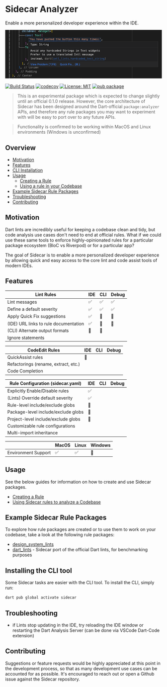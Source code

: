 

# Sidecar Analyzer

Enable a more personalized developer experience within the IDE.


<img src="https://raw.githubusercontent.com/pattobrien/sidecar/master/docs/example_lint.png" alt="A screenshot of a Sidecar lint popup in an IDE" width="600"/>

<a href="https://github.com/pattobrien/sidecar/actions"><img src="https://github.com/pattobrien/sidecar/workflows/Build/badge.svg" alt="Build Status"></a>
<a href="https://codecov.io/gh/pattobrien/sidecar"><img src="https://codecov.io/gh/pattobrien/sidecar/branch/master/graph/badge.svg" alt="codecov"></a>
<a href="https://opensource.org/licenses/MIT"><img src="https://img.shields.io/badge/license-MIT-purple.svg" alt="License: MIT"></a>
[![pub package](https://img.shields.io/pub/v/sidecar.svg)](https://pub.dev/packages/sidecar)


> This is an experimental package which is expected to change slightly until an official 0.1.0 release. However, the core architecture of Sidecar has been designed around the Dart-official ```package:analyzer``` APIs, and therefore any rule packages you may want to experiment with will be easy to port over to any future APIs.

> Functionality is confirmed to be working within MacOS and Linux environments (Windows is unconfirmed)

## Overview

- [Motivation](#motivation)
- [Features](#features)
- [CLI Installation](#cli-installation)
- [Usage](#usage)
  - [Creating a Rule](#create-a-rule)
  - [Using a rule in your Codebase](#using-a-rule)
- [Example Sidecar Rule Packages](#example-packages)
- [Troubleshooting](#troubleshooting)
- [Contributing](#contributing)


## Motivation <a name="motivation"></a>

Dart lints are incredibly useful for keeping a codebase clean and tidy, but code analysis use cases don't need to end at official rules. What if we could use these same tools to enforce highly-opinionated rules for a particular package ecosystem (BloC vs Riverpod) or for a particular app?

The goal of Sidecar is to enable a more personalized developer experience by allowing quick and easy access to the core lint and code assist tools of modern IDEs.


## Features <a name="features"></a>

| Lint Rules  | IDE | CLI | Debug |
| ----------  | --- | --- | ----- |
| Lint messages | ✅ | ✅ | ✅ | 
| Define a default severity | ✅ | ✅ | ✅ |
| Apply Quick Fix suggestions | ✅ | 🚧 | 🚧 |
| (IDE) URL links to rule documentation | ✅ | 🚫 | 🚫 |
| (CLI) Alternate output formats | 🚫 | 🚧 |  |
| Ignore statements |    |    |    |


| CodeEdit Rules    | IDE | CLI | Debug |
| ----------------- | --- | --- | ----- |
| QuickAssist rules | 🚧  |
| Refactorings (rename, extract, etc.) |  |
| Code Completion |  |  |  |


| Rule Configuration (sidecar.yaml) | IDE | CLI | Debug |
| -------------  | ------ | ------ | ------ |
| Explicitly Enable/Disable rules | ✅ |
| (Lints) Override default severity | ✅ |
| Rule-level include/exclude globs | 🚧 |
| Package-level include/exclude globs | 🚧 |
| Project-level include/exclude globs | 🚧 |
| Customizable rule configurations | |
| Multi-import inheritance | |


|             | MacOS | Linux | Windows |
| ----------  | ----- | ----- | ------- |
| Environment Support  | ✅ | ✅ | 🚧 |


## Usage <a name="usage"></a>

See the below guides for information on how to create and use Sidecar packages.

- [Creating a Rule](https://github.com/pattobrien/sidecar/blob/master/docs/usage_guides/creating_a_rule.md) <a name="create-a-rule"></a>
- [Using Sidecar rules to analyze a Codebase](https://github.com/pattobrien/sidecar/blob/master/docs/usage_guides/using_rules_in_project.md) <a name="using-a-rule"></a>

## Example Sidecar Rule Packages <a name="example-packages"></a>

To explore how rule packages are created or to use them to work on your codebase, take a look at the following rule packages:

- [design_system_lints](https://pub.dev/packages/design_system_lints)
- [dart_lints](https://pub.dev/packages/dart_lints) - Sidecar port of the official Dart lints, for benchmarking purposes


## Installing the CLI tool <a name="cli-installation"></a>

Some Sidecar tasks are easier with the CLI tool. To install the CLI, simply run:

```sh
dart pub global activate sidecar
```

## Troubleshooting <a name="troubleshooting"></a>

- if Lints stop updating in the IDE, try reloading the IDE window or restarting the Dart Analysis Server (can be done via VSCode Dart-Code extension)



## Contributing <a name="contributing"></a>

Suggestions or feature requests would be highly appreciated at this point in the development process, so that as many development use cases can be accounted for as possible. It's encouraged to reach out or open a Github issue against the Sidecar repository.
